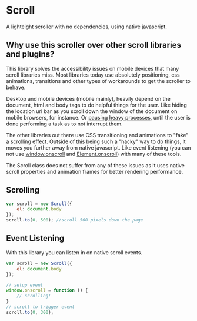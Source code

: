 # Scroll

A lighteight scroller with no dependencies, using native javascript.

## Why use this scroller over other scroll libraries and plugins?

This library solves the accessibility issues on mobile devices that many scroll libraries miss. Most libraries today
use absolutely positioning, css animations, transitions and other types of workarounds to get the scroller to behave.

Desktop and mobile devices (mobile mainly), heavily depend on the document, html and body tags to do helpful things for the user.
Like hiding the location url bar as you scroll down the window of the document on mobile browsers, for instance. Or
[pausing heavy processes](http://developer.telerik.com/featured/scroll-event-change-ios-8-big-deal/), until
the user is done performing a task as to not interrupt them.

The other libraries out there use CSS transitioning and animations to "fake" a scrolling effect.
Outside of this being such a "hacky" way to do things, it moves you further away from native javascript.
Like event listening (you can not use [window.onscroll](https://developer.mozilla.org/en-US/docs/Web/API/window.onscroll) and
[Element.onscroll](https://developer.mozilla.org/en-US/docs/Web/API/GlobalEventHandlers.onscroll)) with many of these tools.

The Scroll class does not suffer from any of these issues as it uses native scroll properties
and animation frames for better rendering performance.


## Scrolling

```javascript
var scroll = new Scroll({
    el: document.body
});
scroll.to(0, 500); //scroll 500 pixels down the page

```

## Event Listening

With this library you can listen in on native scroll events.

```javascript
var scroll = new Scroll({
    el: document.body
});

// setup event
window.onscroll = function () {
    // scrolling!
}
// scroll to trigger event
scroll.to(0, 300);

```